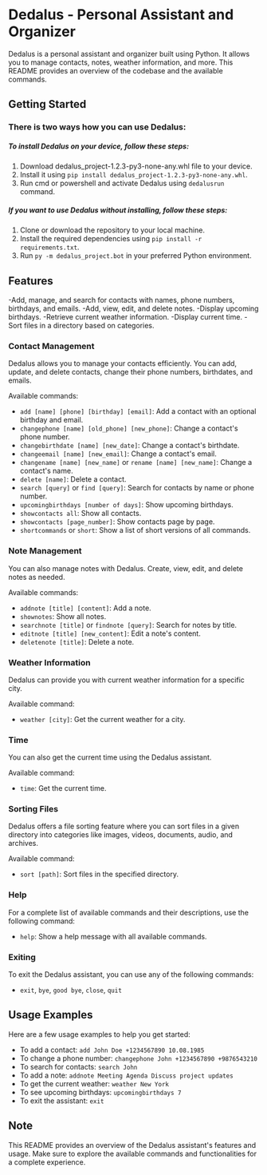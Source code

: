 # Dedalus - Personal Assistant and Organizer

Dedalus is a personal assistant and organizer built using Python. It allows you to manage contacts, notes, weather information, and more. This README provides an overview of the codebase and the available commands.

## Getting Started

### There is two ways how you can use Dedalus:

##### To install Dedalus on your device, follow these steps:
1. Download dedalus_project-1.2.3-py3-none-any.whl file to your device.
2. Install it using `pip install dedalus_project-1.2.3-py3-none-any.whl`.
3. Run cmd or powershell and activate Dedalus using `dedalusrun` command.

##### If you want to use Dedalus without installing, follow these steps:
1. Clone or download the repository to your local machine.
2. Install the required dependencies using `pip install -r requirements.txt`.
3. Run `py -m dedalus_project.bot` in your preferred Python environment.

## Features
-Add, manage, and search for contacts with names, phone numbers, birthdays, and emails.
-Add, view, edit, and delete notes.
-Display upcoming birthdays.
-Retrieve current weather information.
-Display current time.
-Sort files in a directory based on categories.

### Contact Management

Dedalus allows you to manage your contacts efficiently. You can add, update, and delete contacts, change their phone numbers, birthdates, and emails.

Available commands:
- `add [name] [phone] [birthday] [email]`: Add a contact with an optional birthday and email.
- `changephone [name] [old_phone] [new_phone]`: Change a contact's phone number.
- `changebirthdate [name] [new_date]`: Change a contact's birthdate.
- `changeemail [name] [new_email]`: Change a contact's email.
- `changename [name] [new_name]` or `rename [name] [new_name]`: Change a contact's name.
- `delete [name]`: Delete a contact.
- `search [query]` or `find [query]`: Search for contacts by name or phone number.
- `upcomingbirthdays [number of days]`: Show upcoming birthdays.
- `showcontacts all`: Show all contacts.
- `showcontacts [page_number]`: Show contacts page by page.
- `shortcommands` or `short`: Show a list of short versions of all commands.

### Note Management

You can also manage notes with Dedalus. Create, view, edit, and delete notes as needed.

Available commands:
- `addnote [title] [content]`: Add a note.
- `shownotes`: Show all notes.
- `searchnote [title]` or `findnote [query]`: Search for notes by title.
- `editnote [title] [new_content]`: Edit a note's content.
- `deletenote [title]`: Delete a note.

### Weather Information

Dedalus can provide you with current weather information for a specific city.

Available command:
- `weather [city]`: Get the current weather for a city.

### Time

You can also get the current time using the Dedalus assistant.

Available command:
- `time`: Get the current time.

### Sorting Files

Dedalus offers a file sorting feature where you can sort files in a given directory into categories like images, videos, documents, audio, and archives.

Available command:
- `sort [path]`: Sort files in the specified directory.

### Help

For a complete list of available commands and their descriptions, use the following command:

- `help`: Show a help message with all available commands.

### Exiting

To exit the Dedalus assistant, you can use any of the following commands:

- `exit`, `bye`, `good bye`, `close`, `quit`

## Usage Examples

Here are a few usage examples to help you get started:

- To add a contact: `add John Doe +1234567890 10.08.1985`
- To change a phone number: `changephone John +1234567890 +9876543210`
- To search for contacts: `search John`
- To add a note: `addnote Meeting Agenda Discuss project updates`
- To get the current weather: `weather New York`
- To see upcoming birthdays: `upcomingbirthdays 7`
- To exit the assistant: `exit`

## Note

This README provides an overview of the Dedalus assistant's features and usage. Make sure to explore the available commands and functionalities for a complete experience.